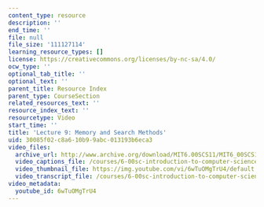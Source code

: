 ```yaml
---
content_type: resource
description: ''
end_time: ''
file: null
file_size: '111127114'
learning_resource_types: []
license: https://creativecommons.org/licenses/by-nc-sa/4.0/
ocw_type: ''
optional_tab_title: ''
optional_text: ''
parent_title: Resource Index
parent_type: CourseSection
related_resources_text: ''
resource_index_text: ''
resourcetype: Video
start_time: ''
title: 'Lecture 9: Memory and Search Methods'
uid: 30085f02-c8a6-10b9-9abc-013193b6eca3
video_files:
  archive_url: http://www.archive.org/download/MIT6.00SCS11/MIT6_00SCS11_lec09_300k.mp4
  video_captions_file: /courses/6-00sc-introduction-to-computer-science-and-programming-spring-2011/bbc1baeea2425c74ad612f10b3d26545_6wTuOMgTrU4.vtt
  video_thumbnail_file: https://img.youtube.com/vi/6wTuOMgTrU4/default.jpg
  video_transcript_file: /courses/6-00sc-introduction-to-computer-science-and-programming-spring-2011/257411b5d1b7c5840cca4df3bfe4c863_6wTuOMgTrU4.pdf
video_metadata:
  youtube_id: 6wTuOMgTrU4
---
```

